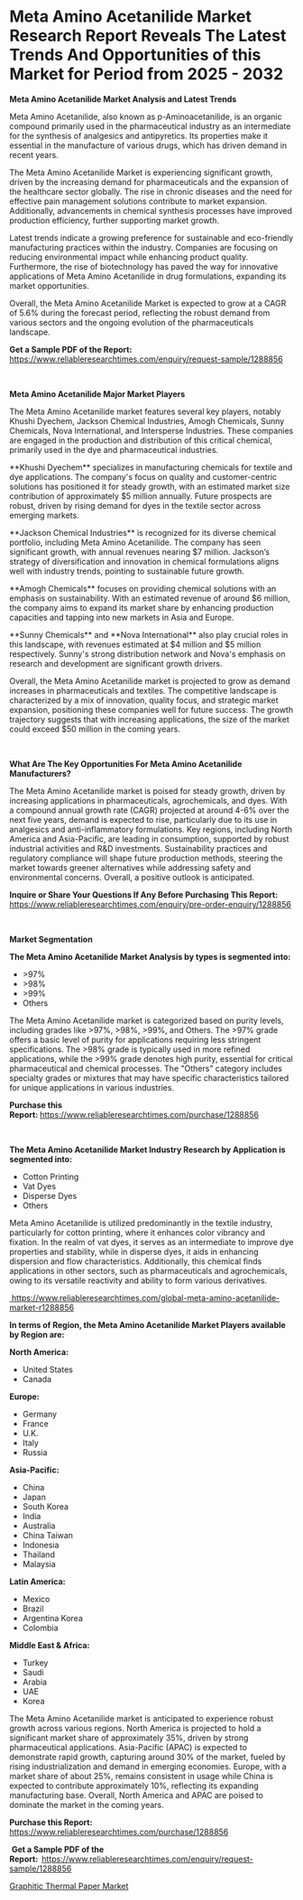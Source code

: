 <p><h1>Meta Amino Acetanilide Market Research Report Reveals The Latest Trends And Opportunities of this Market for Period from 2025 - 2032</h1></p><p><strong>Meta Amino Acetanilide Market Analysis and Latest Trends</strong></p>
<p><p>Meta Amino Acetanilide, also known as p-Aminoacetanilide, is an organic compound primarily used in the pharmaceutical industry as an intermediate for the synthesis of analgesics and antipyretics. Its properties make it essential in the manufacture of various drugs, which has driven demand in recent years.</p><p>The Meta Amino Acetanilide Market is experiencing significant growth, driven by the increasing demand for pharmaceuticals and the expansion of the healthcare sector globally. The rise in chronic diseases and the need for effective pain management solutions contribute to market expansion. Additionally, advancements in chemical synthesis processes have improved production efficiency, further supporting market growth.</p><p>Latest trends indicate a growing preference for sustainable and eco-friendly manufacturing practices within the industry. Companies are focusing on reducing environmental impact while enhancing product quality. Furthermore, the rise of biotechnology has paved the way for innovative applications of Meta Amino Acetanilide in drug formulations, expanding its market opportunities.</p><p>Overall, the Meta Amino Acetanilide Market is expected to grow at a CAGR of 5.6% during the forecast period, reflecting the robust demand from various sectors and the ongoing evolution of the pharmaceuticals landscape.</p></p>
<p><strong>Get a Sample PDF of the Report:&nbsp;</strong> <a href="https://www.reliableresearchtimes.com/enquiry/request-sample/1288856?utm_campaign=2717&utm_medium=2&utm_source=Github&utm_content=ia&utm_term=29032025&utm_id=meta-amino-acetanilide">https://www.reliableresearchtimes.com/enquiry/request-sample/1288856</a></p>
<p>&nbsp;</p>
<p><strong>Meta Amino Acetanilide Major Market Players</strong></p>
<p><p>The Meta Amino Acetanilide market features several key players, notably Khushi Dyechem, Jackson Chemical Industries, Amogh Chemicals, Sunny Chemicals, Nova International, and Intersperse Industries. These companies are engaged in the production and distribution of this critical chemical, primarily used in the dye and pharmaceutical industries.</p><p>**Khushi Dyechem** specializes in manufacturing chemicals for textile and dye applications. The company's focus on quality and customer-centric solutions has positioned it for steady growth, with an estimated market size contribution of approximately $5 million annually. Future prospects are robust, driven by rising demand for dyes in the textile sector across emerging markets.</p><p>**Jackson Chemical Industries** is recognized for its diverse chemical portfolio, including Meta Amino Acetanilide. The company has seen significant growth, with annual revenues nearing $7 million. Jackson’s strategy of diversification and innovation in chemical formulations aligns well with industry trends, pointing to sustainable future growth.</p><p>**Amogh Chemicals** focuses on providing chemical solutions with an emphasis on sustainability. With an estimated revenue of around $6 million, the company aims to expand its market share by enhancing production capacities and tapping into new markets in Asia and Europe.</p><p>**Sunny Chemicals** and **Nova International** also play crucial roles in this landscape, with revenues estimated at $4 million and $5 million respectively. Sunny's strong distribution network and Nova's emphasis on research and development are significant growth drivers.</p><p>Overall, the Meta Amino Acetanilide market is projected to grow as demand increases in pharmaceuticals and textiles. The competitive landscape is characterized by a mix of innovation, quality focus, and strategic market expansion, positioning these companies well for future success. The growth trajectory suggests that with increasing applications, the size of the market could exceed $50 million in the coming years.</p></p>
<p>&nbsp;</p>
<p><strong>What Are The Key Opportunities For Meta Amino Acetanilide Manufacturers?</strong></p>
<p><p>The Meta Amino Acetanilide market is poised for steady growth, driven by increasing applications in pharmaceuticals, agrochemicals, and dyes. With a compound annual growth rate (CAGR) projected at around 4-6% over the next five years, demand is expected to rise, particularly due to its use in analgesics and anti-inflammatory formulations. Key regions, including North America and Asia-Pacific, are leading in consumption, supported by robust industrial activities and R&D investments. Sustainability practices and regulatory compliance will shape future production methods, steering the market towards greener alternatives while addressing safety and environmental concerns. Overall, a positive outlook is anticipated.</p></p>
<p><strong>Inquire or Share Your Questions If Any Before Purchasing This Report:</strong> <a href="https://www.reliableresearchtimes.com/enquiry/pre-order-enquiry/1288856?utm_campaign=2717&utm_medium=2&utm_source=Github&utm_content=ia&utm_term=29032025&utm_id=meta-amino-acetanilide">https://www.reliableresearchtimes.com/enquiry/pre-order-enquiry/1288856</a></p>
<p>&nbsp;</p>
<p><strong>Market Segmentation</strong></p>
<p><strong>The Meta Amino Acetanilide Market Analysis by types is segmented into:</strong></p>
<p><ul><li>>97%</li><li>>98%</li><li>>99%</li><li>Others</li></ul></p>
<p><p>The Meta Amino Acetanilide market is categorized based on purity levels, including grades like >97%, >98%, >99%, and Others. The >97% grade offers a basic level of purity for applications requiring less stringent specifications. The >98% grade is typically used in more refined applications, while the >99% grade denotes high purity, essential for critical pharmaceutical and chemical processes. The "Others" category includes specialty grades or mixtures that may have specific characteristics tailored for unique applications in various industries.</p></p>
<p><strong>Purchase this Report:&nbsp;</strong><a href="https://www.reliableresearchtimes.com/purchase/1288856?utm_campaign=2717&utm_medium=2&utm_source=Github&utm_content=ia&utm_term=29032025&utm_id=meta-amino-acetanilide">https://www.reliableresearchtimes.com/purchase/1288856</a></p>
<p>&nbsp;</p>
<p><strong>The Meta Amino Acetanilide Market Industry Research by Application is segmented into:</strong></p>
<p><ul><li>Cotton Printing</li><li>Vat Dyes</li><li>Disperse Dyes</li><li>Others</li></ul></p>
<p><p>Meta Amino Acetanilide is utilized predominantly in the textile industry, particularly for cotton printing, where it enhances color vibrancy and fixation. In the realm of vat dyes, it serves as an intermediate to improve dye properties and stability, while in disperse dyes, it aids in enhancing dispersion and flow characteristics. Additionally, this chemical finds applications in other sectors, such as pharmaceuticals and agrochemicals, owing to its versatile reactivity and ability to form various derivatives.</p></p>
<p><a href="https://www.reliableresearchtimes.com/global-meta-amino-acetanilide-market-r1288856?utm_campaign=2717&utm_medium=2&utm_source=Github&utm_content=ia&utm_term=29032025&utm_id=meta-amino-acetanilide">&nbsp;https://www.reliableresearchtimes.com/global-meta-amino-acetanilide-market-r1288856</a></p>
<p><strong>In terms of Region, the Meta Amino Acetanilide Market Players available by Region are:</strong></p>
<p>
    <p> <strong> North America: </strong>
        <ul>
            <li>United States</li>
            <li>Canada</li>
        </ul>
        </p> 
    <p> <strong> Europe: </strong>
        <ul>
            <li>Germany</li>
            <li>France</li>
            <li>U.K.</li>
            <li>Italy</li>
            <li>Russia</li>
        </ul>
        </p> 
    <p> <strong> Asia-Pacific: </strong>
        <ul>
            <li>China</li>
            <li>Japan</li>
            <li>South Korea</li>
            <li>India</li>
            <li>Australia</li>
            <li>China Taiwan</li>
            <li>Indonesia</li>
            <li>Thailand</li>
            <li>Malaysia</li>
        </ul>
        </p> 
    <p> <strong> Latin America: </strong>
        <ul>
            <li>Mexico</li>
            <li>Brazil</li>
            <li>Argentina Korea</li>
            <li>Colombia</li>
        </ul>
        </p> 
    <p> <strong> Middle East & Africa: </strong>
        <ul>
            <li>Turkey</li>
            <li>Saudi</li>
            <li>Arabia</li>
            <li>UAE</li>
            <li>Korea</li>
        </ul>
    </p>
    </p>
<p><p>The Meta Amino Acetanilide market is anticipated to experience robust growth across various regions. North America is projected to hold a significant market share of approximately 35%, driven by strong pharmaceutical applications. Asia-Pacific (APAC) is expected to demonstrate rapid growth, capturing around 30% of the market, fueled by rising industrialization and demand in emerging economies. Europe, with a market share of about 25%, remains consistent in usage while China is expected to contribute approximately 10%, reflecting its expanding manufacturing base. Overall, North America and APAC are poised to dominate the market in the coming years.</p></p>
<p><strong>Purchase this Report: </strong><a href="https://www.reliableresearchtimes.com/purchase/1288856?utm_campaign=2717&utm_medium=2&utm_source=Github&utm_content=ia&utm_term=29032025&utm_id=meta-amino-acetanilide">https://www.reliableresearchtimes.com/purchase/1288856</a></p>
<p>&nbsp;<strong>Get a Sample PDF of the Report:&nbsp;&nbsp;</strong><a href="https://www.reliableresearchtimes.com/enquiry/request-sample/1288856?utm_campaign=2717&utm_medium=2&utm_source=Github&utm_content=ia&utm_term=29032025&utm_id=meta-amino-acetanilide">https://www.reliableresearchtimes.com/enquiry/request-sample/1288856</a></p>
<p><strong></strong></p>
<p><p><a href="https://github.com/vjorelaclliv/Market-Research-Report-List-1/blob/main/graphitic-thermal-paper-market.md?utm_campaign=2717&utm_medium=2&utm_source=Github&utm_content=ia&utm_term=29032025&utm_id=meta-amino-acetanilide">Graphitic Thermal Paper Market</a></p></p>